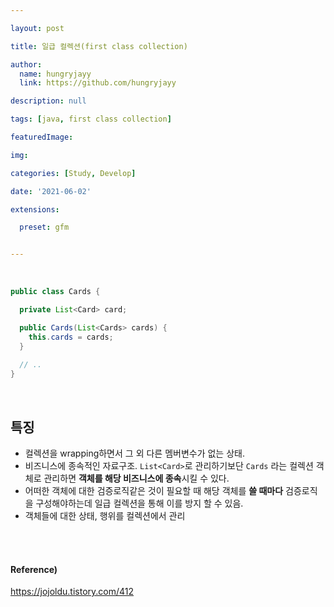 ```yaml
---

layout: post

title: 일급 컬렉션(first class collection)

author: 
  name: hungryjayy
  link: https://github.com/hungryjayy

description: null

tags: [java, first class collection]

featuredImage: 

img: 

categories: [Study, Develop]

date: '2021-06-02'

extensions:

  preset: gfm


---
```


<br>

```java
public class Cards {

  private List<Card> card;

  public Cards(List<Cards> cards) {
    this.cards = cards;
  }
  
  // ..
}
```

<br>

## 특징

* 컬렉션을 wrapping하면서 그 외 다른 멤버변수가 없는 상태.
* 비즈니스에 종속적인 자료구조. `List<Card>`로 관리하기보단 `Cards` 라는 컬렉션 객체로 관리하면 **객체를 해당 비즈니스에 종속**시킬 수 있다.
* 어떠한 객체에 대한 검증로직같은 것이 필요할 때 해당 객체를 **쓸 때마다** 검증로직을 구성해야하는데 일급 컬렉션을 통해 이를 방지 할 수 있음.
* 객체들에 대한 상태, 행위를 컬렉션에서 관리

<br><br>

#### Reference)

https://jojoldu.tistory.com/412